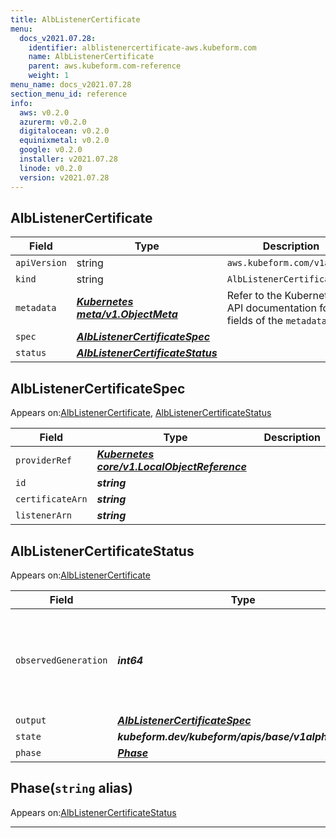 ```yaml
---
title: AlbListenerCertificate
menu:
  docs_v2021.07.28:
    identifier: alblistenercertificate-aws.kubeform.com
    name: AlbListenerCertificate
    parent: aws.kubeform.com-reference
    weight: 1
menu_name: docs_v2021.07.28
section_menu_id: reference
info:
  aws: v0.2.0
  azurerm: v0.2.0
  digitalocean: v0.2.0
  equinixmetal: v0.2.0
  google: v0.2.0
  installer: v2021.07.28
  linode: v0.2.0
  version: v2021.07.28
---
```


## AlbListenerCertificate
| Field | Type | Description |
| ------ | ----- | ----------- |
| `apiVersion` | string | `aws.kubeform.com/v1alpha1` |
|    `kind` | string | `AlbListenerCertificate` |
| `metadata` | ***[Kubernetes meta/v1.ObjectMeta](https://v1-18.docs.kubernetes.io/docs/reference/generated/kubernetes-api/v1.18/#objectmeta-v1-meta)***|Refer to the Kubernetes API documentation for the fields of the `metadata` field.|
| `spec` | ***[AlbListenerCertificateSpec](#alblistenercertificatespec)***||
| `status` | ***[AlbListenerCertificateStatus](#alblistenercertificatestatus)***||
## AlbListenerCertificateSpec

Appears on:[AlbListenerCertificate](#alblistenercertificate), [AlbListenerCertificateStatus](#alblistenercertificatestatus)

| Field | Type | Description |
| ------ | ----- | ----------- |
| `providerRef` | ***[Kubernetes core/v1.LocalObjectReference](https://v1-18.docs.kubernetes.io/docs/reference/generated/kubernetes-api/v1.18/#localobjectreference-v1-core)***||
| `id` | ***string***||
| `certificateArn` | ***string***||
| `listenerArn` | ***string***||
## AlbListenerCertificateStatus

Appears on:[AlbListenerCertificate](#alblistenercertificate)

| Field | Type | Description |
| ------ | ----- | ----------- |
| `observedGeneration` | ***int64***| ***(Optional)*** Resource generation, which is updated on mutation by the API Server.|
| `output` | ***[AlbListenerCertificateSpec](#alblistenercertificatespec)***| ***(Optional)*** |
| `state` | ***kubeform.dev/kubeform/apis/base/v1alpha1.State***| ***(Optional)*** |
| `phase` | ***[Phase](#phase)***| ***(Optional)*** |
## Phase(`string` alias)

Appears on:[AlbListenerCertificateStatus](#alblistenercertificatestatus)

---
